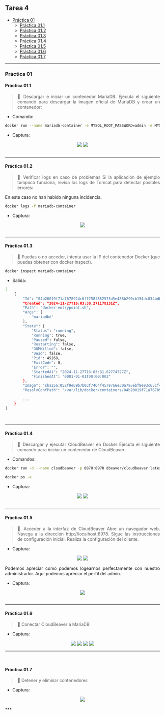 <div align="justify">

## Tarea 4

- [Práctica 01](#práctica-01)
    - [Práctica 01.1](#práctica-011)
    - [Práctica 01.2](#práctica-012)
    - [Práctica 01.3](#práctica-013)
    - [Práctica 01.4](#práctica-014)
    - [Práctica 01.5](#práctica-015)
    - [Práctica 01.6](#práctica-016)
    - [Práctica 01.7](#práctica-017)

***

### Práctica 01

#### Práctica 01.1

> 📂
> Descargar e iniciar un contenedor MariaDB. Ejecuta el siguiente comando para descargar la imagen oficial de MariaDB y crear un contenedor:
>

- Comando:
```bash
docker run --name mariadb-container -e MYSQL_ROOT_PASSWORD=admin -e MYSQL_DATABASE=exampledb -p 3306:3306 -d mariadb:latest
```

- Captura:
<div align="center">
<img src="./img/p1-1.png"/>
<img src="./img/p1-2.png"/>
</div>

<br>

***

#### Práctica 01.2

> 📂
> Verificar logs en caso de problemas
Si la aplicación de ejemplo tampoco funciona, revisa los logs de Tomcat para detectar posibles errores:
>

En este caso no han habido ninguna incidencia. 

```bash
docker logs -f mariadb-container
```

- Captura:
<div align="center">
<img src="./img/p1-3.png"/>
</div>

</br>

***


#### Práctica 01.3

> 📂
> Puedas o no acceder, intenta usar la IP del contenedor Docker (que puedes obtener con docker inspect).
>


```bash
docker inspect mariadb-container
```

- Salida:
```bash
[
    {
        "Id": "04b20019f71a7678924c6f7758f852573d5e488b290cb154dc834bdbb2105c34",
        "Created": "2024-11-27T16:03:30.271178131Z",
        "Path": "docker-entrypoint.sh",
        "Args": [
            "mariadbd"
        ],
        "State": {
            "Status": "running",
            "Running": true,
            "Paused": false,
            "Restarting": false,
            "OOMKilled": false,
            "Dead": false,
            "Pid": 49268,
            "ExitCode": 0,
            "Error": "",
            "StartedAt": "2024-11-27T16:03:31.62774727Z",
            "FinishedAt": "0001-01-01T00:00:00Z"
        },
        "Image": "sha256:052f9e69b7b03f7464f4579766e30a795ebf8e93c65cf47698e2869bf882bbe3",
        "ResolvConfPath": "/var/lib/docker/containers/04b20019f71a7678924c6f7758f852573d5e488b290cb154dc834bdbb2105c34/resolv.conf",

        ...
    }
]
```

</br>

***

#### Práctica 01.4

> 📂
> Descargar y ejecutar CloudBeaver en Docker
Ejecuta el siguiente comando para iniciar un contenedor de CloudBeaver:
>

- Comandos:
```bash
docker run -d --name cloudbeaver -p 8978:8978 dbeaver/cloudbeaver:latest

docker ps -a
```


- Captura:
<div align="center">
<img src="./img/p1-4.png"/>
<img src="./img/p1-5.png"/>

</div>

</br>

***


#### Práctica 01.5

> 📂
> Acceder a la interfaz de CloudBeaver
Abre un navegador web.
Navega a la dirección http://localhost:8978.
Sigue las instrucciones de configuración inicial.
Realiza la configuración del cliente.
>

- Captura:
<div align="center">
<img src="./img/p1-6.png"/>
<img src="./img/p1-7.png"/>

</div>

Podemos apreciar como podemos logearnos perfectamente con nuestro administrador. Aquí podemos apreciar el perfil del admin.

- Captura:
<div align="center">
<img src="./img/p1-8.png"/>
</div>
</br>

***

#### Práctica 01.6

> 📂
> Conectar CloudBeaver a MariaDB
>

- Captura:
<div align="center">
<img src="./img/p1-9.png"/>
<img src="./img/p1-10.png"/>
<img src="./img/p1-11.png"/>
<img src="./img/p1-12.png"/>
</div>


***

<br>


#### Práctica 01.7

> 📂
> Detener y eliminar contenedores
>

- Captura:
<div align="center">
<img src="./img/p1-13.png"/>
</div>



<br>
***